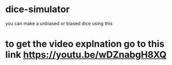 # dice-simulator
you can make a unbiased or biased dice using this
# to get the video explnation go to this link              https://youtu.be/wDZnabgH8XQ
